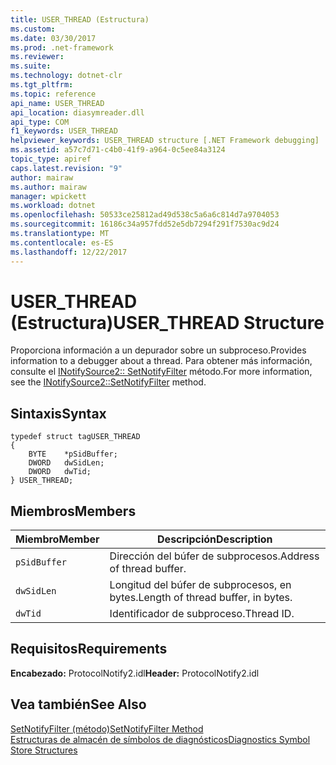 ```yaml
---
title: USER_THREAD (Estructura)
ms.custom: 
ms.date: 03/30/2017
ms.prod: .net-framework
ms.reviewer: 
ms.suite: 
ms.technology: dotnet-clr
ms.tgt_pltfrm: 
ms.topic: reference
api_name: USER_THREAD
api_location: diasymreader.dll
api_type: COM
f1_keywords: USER_THREAD
helpviewer_keywords: USER_THREAD structure [.NET Framework debugging]
ms.assetid: a57c7d71-c4b0-41f9-a964-0c5ee84a3124
topic_type: apiref
caps.latest.revision: "9"
author: mairaw
ms.author: mairaw
manager: wpickett
ms.workload: dotnet
ms.openlocfilehash: 50533ce25812ad49d538c5a6a6c814d7a9704053
ms.sourcegitcommit: 16186c34a957fdd52e5db7294f291f7530ac9d24
ms.translationtype: MT
ms.contentlocale: es-ES
ms.lasthandoff: 12/22/2017
---
```

# <a name="userthread-structure"></a><span data-ttu-id="fdf1a-102">USER_THREAD (Estructura)</span><span class="sxs-lookup"><span data-stu-id="fdf1a-102">USER_THREAD Structure</span></span>
<span data-ttu-id="fdf1a-103">Proporciona información a un depurador sobre un subproceso.</span><span class="sxs-lookup"><span data-stu-id="fdf1a-103">Provides information to a debugger about a thread.</span></span> <span data-ttu-id="fdf1a-104">Para obtener más información, consulte el [INotifySource2:: SetNotifyFilter](../../../../docs/framework/unmanaged-api/diagnostics/inotifysource2-setnotifyfilter-method.md) método.</span><span class="sxs-lookup"><span data-stu-id="fdf1a-104">For more information, see the [INotifySource2::SetNotifyFilter](../../../../docs/framework/unmanaged-api/diagnostics/inotifysource2-setnotifyfilter-method.md) method.</span></span>  
  
## <a name="syntax"></a><span data-ttu-id="fdf1a-105">Sintaxis</span><span class="sxs-lookup"><span data-stu-id="fdf1a-105">Syntax</span></span>  
  
```  
typedef struct tagUSER_THREAD  
{  
    BYTE    *pSidBuffer;  
    DWORD   dwSidLen;  
    DWORD   dwTid;  
} USER_THREAD;  
```  
  
## <a name="members"></a><span data-ttu-id="fdf1a-106">Miembros</span><span class="sxs-lookup"><span data-stu-id="fdf1a-106">Members</span></span>  
  
|<span data-ttu-id="fdf1a-107">Miembro</span><span class="sxs-lookup"><span data-stu-id="fdf1a-107">Member</span></span>|<span data-ttu-id="fdf1a-108">Descripción</span><span class="sxs-lookup"><span data-stu-id="fdf1a-108">Description</span></span>|  
|------------|-----------------|  
|`pSidBuffer`|<span data-ttu-id="fdf1a-109">Dirección del búfer de subprocesos.</span><span class="sxs-lookup"><span data-stu-id="fdf1a-109">Address of thread buffer.</span></span>|  
|`dwSidLen`|<span data-ttu-id="fdf1a-110">Longitud del búfer de subprocesos, en bytes.</span><span class="sxs-lookup"><span data-stu-id="fdf1a-110">Length of thread buffer, in bytes.</span></span>|  
|`dwTid`|<span data-ttu-id="fdf1a-111">Identificador de subproceso.</span><span class="sxs-lookup"><span data-stu-id="fdf1a-111">Thread ID.</span></span>|  
  
## <a name="requirements"></a><span data-ttu-id="fdf1a-112">Requisitos</span><span class="sxs-lookup"><span data-stu-id="fdf1a-112">Requirements</span></span>  
 <span data-ttu-id="fdf1a-113">**Encabezado:** ProtocolNotify2.idl</span><span class="sxs-lookup"><span data-stu-id="fdf1a-113">**Header:** ProtocolNotify2.idl</span></span>  
  
## <a name="see-also"></a><span data-ttu-id="fdf1a-114">Vea también</span><span class="sxs-lookup"><span data-stu-id="fdf1a-114">See Also</span></span>  
 [<span data-ttu-id="fdf1a-115">SetNotifyFilter (método)</span><span class="sxs-lookup"><span data-stu-id="fdf1a-115">SetNotifyFilter Method</span></span>](../../../../docs/framework/unmanaged-api/diagnostics/inotifysource2-setnotifyfilter-method.md)  
 [<span data-ttu-id="fdf1a-116">Estructuras de almacén de símbolos de diagnósticos</span><span class="sxs-lookup"><span data-stu-id="fdf1a-116">Diagnostics Symbol Store Structures</span></span>](../../../../docs/framework/unmanaged-api/diagnostics/diagnostics-symbol-store-structures.md)
